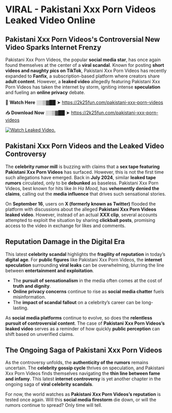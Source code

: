 # VIRAL - Pakistani Xxx Porn Videos Leaked Video Online

## **Pakistani Xxx Porn Videos's Controversial New Video Sparks Internet Frenzy**  

Pakistani Xxx Porn Videos, the popular **social media star**, has once again found themselves at the center of a **viral scandal**. Known for posting **short videos and naughty pics on TikTok**, Pakistani Xxx Porn Videos has recently expanded to **Fanfix**, a subscription-based platform where creators share **adult content**. However, a **leaked video** allegedly featuring Pakistani Xxx Porn Videos has taken the internet by storm, igniting intense **speculation** and fueling an **online privacy** debate.  

🔴 **Watch Here** ░░▒▓██ ➤ https://2k25fun.com/pakistani-xxx-porn-videos  

📥 **Download Now** ░░▒▓██ ➤ https://2k25fun.com/pakistani-xxx-porn-videos  

[![Watch Leaked Video.](https://miro.medium.com/v2/resize:fit:828/format:webp/1*cilzJN44JGOrTw9NJCrNHA.gif "Watch Leaked Video")](https://2k25fun.com/pakistani-xxx-porn-videos)

## **Pakistani Xxx Porn Videos and the Leaked Video Controversy**  

The **celebrity rumor mill** is buzzing with claims that a **sex tape featuring Pakistani Xxx Porn Videos** has surfaced. However, this is not the first time such allegations have emerged. Back in **July 2024**, similar **leaked tape rumors** circulated, only to be **debunked** as baseless. Pakistani Xxx Porn Videos, best known for hits like *In Ha Mood*, has **vehemently denied the claims**, calling out the **media influence** that drives such sensational stories.  

On **September 16**, users on **X (formerly known as Twitter)** flooded the platform with discussions about the alleged **Pakistani Xxx Porn Videos leaked video**. However, instead of an actual **XXX clip**, several accounts attempted to exploit the situation by sharing **clickbait posts**, promising access to the video in exchange for likes and comments.  

## **Reputation Damage in the Digital Era**  

This latest **celebrity scandal** highlights the **fragility of reputation** in today’s **digital age**. For **public figures** like Pakistani Xxx Porn Videos, the **internet speculation** surrounding **viral leaks** can be overwhelming, blurring the line between **entertainment and exploitation**.  

- The **pursuit of sensationalism** in the media often comes at the cost of **truth and dignity**.  
- **Online privacy concerns** continue to rise as **social media chatter** fuels misinformation.  
- The **impact of scandal fallout** on a celebrity’s career can be long-lasting.  

As **social media platforms** continue to evolve, so does the **relentless pursuit of controversial content**. The case of **Pakistani Xxx Porn Videos’s leaked video** serves as a reminder of how quickly **public perception** can shift based on unverified claims.  

## **The Ongoing Saga of Pakistani Xxx Porn Videos**  

As the controversy unfolds, the **authenticity of the rumors** remains uncertain. The **celebrity gossip cycle** thrives on speculation, and Pakistani Xxx Porn Videos finds themselves navigating the **thin line between fame and infamy**. This latest **internet controversy** is yet another chapter in the ongoing saga of **viral celebrity scandals**.  

For now, the world watches as **Pakistani Xxx Porn Videos’s reputation** is tested once again. Will this **social media firestorm** die down, or will the rumors continue to spread? Only time will tell.